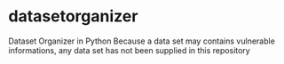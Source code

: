 # datasetorganizer
Dataset Organizer in Python
Because a data set may contains vulnerable informations, any data set has not been supplied in this repository 
